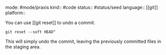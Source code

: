 mode: #mode/praxis 
kind:: #code
status:: #status/seed
language:: [[git]]
platform:: 

You can use [[git reset]] to undo a commit. 

	git reset --soft HEAD^

This will simply undo the commit, leaving the previously committed files in the staging area.